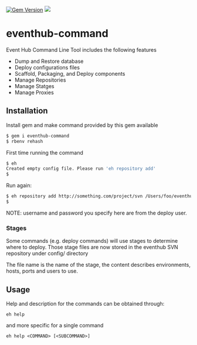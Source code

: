 [![Gem Version](https://badge.fury.io/rb/eventhub-command.svg)](https://badge.fury.io/rb/eventhub-command)
![](https://github.com/thomis/eventhub-command/workflows/ci/badge.svg)

eventhub-command
================

Event Hub Command Line Tool includes the following features

* Dump and Restore database
* Deploy configurations files
* Scaffold, Packaging, and Deploy components
* Manage Repositories
* Manage Statges
* Manage Proxies

## Installation

Install gem and make command provided by this gem available

~~~ sh
$ gem i eventhub-command
$ rbenv rehash
~~~

First time running the command
~~~ sh
$ eh
Created empty config file. Please run 'eh repository add'
$
~~~

Run again:
~~~ sh
$ eh repository add http://something.com/project/svn /Users/foo/eventhub/branches/master username password
$
~~~

NOTE: username and password you specify here are from the deploy user.

### Stages

Some commands (e.g. deploy commands) will use stages to determine where to deploy. Those stage files are now
stored in the eventhub SVN repository under config/ directory

The file name is the name of the stage, the content describes environments, hosts, ports and users to use.

## Usage

Help and description for the commands can be obtained through:

~~~
eh help
~~~
and more specific for a single command
~~~
eh help <COMMAND> [<SUBCOMMAND>]
~~~


